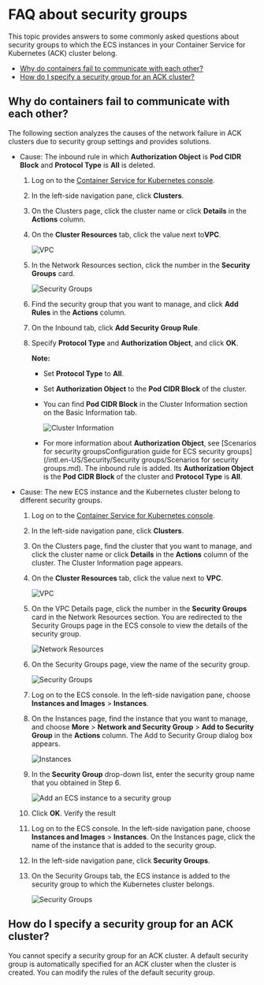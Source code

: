 # FAQ about security groups

This topic provides answers to some commonly asked questions about security groups to which the ECS instances in your Container Service for Kubernetes \(ACK\) cluster belong.

-   [Why do containers fail to communicate with each other?](#section_7in_bdt_tfu)
-   [How do I specify a security group for an ACK cluster?](#section_y2v_i2p_x4f)

## Why do containers fail to communicate with each other?

The following section analyzes the causes of the network failure in ACK clusters due to security group settings and provides solutions.

-   Cause: The inbound rule in which **Authorization Object** is **Pod CIDR Block** and **Protocol Type** is **All** is deleted.
    1.  Log on to the [Container Service for Kubernetes console](https://cs.console.aliyun.com).
    2.  In the left-side navigation pane, click **Clusters**.
    3.  On the Clusters page, click the cluster name or click **Details** in the **Actions** column.
    4.  On the **Cluster Resources** tab, click the value next to**VPC**.

        ![VPC](https://static-aliyun-doc.oss-cn-hangzhou.aliyuncs.com/assets/img/en-US/5432854061/p148432.png)

    5.  In the Network Resources section, click the number in the **Security Groups** card.

        ![Security Groups](https://static-aliyun-doc.oss-cn-hangzhou.aliyuncs.com/assets/img/en-US/9255359951/p37002.png)

    6.  Find the security group that you want to manage, and click **Add Rules** in the **Actions** column.
    7.  On the Inbound tab, click **Add Security Group Rule**.
    8.  Specify **Protocol Type** and **Authorization Object**, and click **OK**.

        **Note:**

        -   Set **Protocol Type** to **All**.
        -   Set **Authorization Object** to the **Pod CIDR Block** of the cluster.
        -   You can find **Pod CIDR Block** in the Cluster Information section on the Basic Information tab.

            ![Cluster Information](https://static-aliyun-doc.oss-cn-hangzhou.aliyuncs.com/assets/img/en-US/8255359951/p37009.png)

        -   For more information about **Authorization Object**, see [Scenarios for security groupsConfiguration guide for ECS security groups](/intl.en-US/Security/Security groups/Scenarios for security groups.md).
        The inbound rule is added. Its **Authorization Object** is the **Pod CIDR Block** of the cluster and **Protocol Type** is **All**.

-   Cause: The new ECS instance and the Kubernetes cluster belong to different security groups.

    1.  Log on to the [Container Service for Kubernetes console](https://cs.console.aliyun.com).
    2.  In the left-side navigation pane, click **Clusters**.
    3.  On the Clusters page, find the cluster that you want to manage, and click the cluster name or click **Details** in the **Actions** column of the cluster. The Cluster Information page appears.
    4.  On the **Cluster Resources** tab, click the value next to **VPC**.

        ![VPC](https://static-aliyun-doc.oss-cn-hangzhou.aliyuncs.com/assets/img/en-US/5432854061/p148432.png)

    5.  On the VPC Details page, click the number in the **Security Groups** card in the Network Resources section. You are redirected to the Security Groups page in the ECS console to view the details of the security group.

        ![Network Resources](https://static-aliyun-doc.oss-cn-hangzhou.aliyuncs.com/assets/img/en-US/9255359951/p37002.png)

    6.  On the Security Groups page, view the name of the security group.

        ![Security Groups](https://static-aliyun-doc.oss-cn-hangzhou.aliyuncs.com/assets/img/en-US/9255359951/p37012.png)

    7.  Log on to the ECS console. In the left-side navigation pane, choose **Instances and Images** \> **Instances**.
    8.  On the Instances page, find the instance that you want to manage, and choose **More** \> **Network and Security Group** \> **Add to Security Group** in the **Actions** column. The Add to Security Group dialog box appears.

        ![Instances](https://static-aliyun-doc.oss-cn-hangzhou.aliyuncs.com/assets/img/en-US/9255359951/p37135.png)

    9.  In the **Security Group** drop-down list, enter the security group name that you obtained in Step 6.

        ![Add an ECS instance to a security group](https://static-aliyun-doc.oss-cn-hangzhou.aliyuncs.com/assets/img/en-US/9255359951/p37136.png)

    10. Click **OK**.
    Verify the result

    1.  Log on to the ECS console. In the left-side navigation pane, choose **Instances and Images** \> **Instances**. On the Instances page, click the name of the instance that is added to the security group.
    2.  In the left-side navigation pane, click **Security Groups**.
    3.  On the Security Groups tab, the ECS instance is added to the security group to which the Kubernetes cluster belongs.

        ![Security Groups](https://static-aliyun-doc.oss-cn-hangzhou.aliyuncs.com/assets/img/en-US/9255359951/p37607.png)


## How do I specify a security group for an ACK cluster?

You cannot specify a security group for an ACK cluster. A default security group is automatically specified for an ACK cluster when the cluster is created. You can modify the rules of the default security group.

